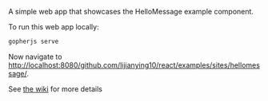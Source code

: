 A simple web app that showcases the HelloMessage example component.

To run this web app locally:

```bash
gopherjs serve
```

Now navigate to [http://localhost:8080/github.com/lijianying10/react/examples/sites/hellomessage/](http://localhost:8080/github.com/lijianying10/react/examples/sites/hellomessage/).

See [the wiki](https://github.com/myitcv/react/wiki) for more details
